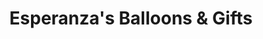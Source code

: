 ---
title: "Esperanza's Balloons & Gifts"
url: /roswell/esperanzas-balloons-und-gifts/
shop: Andenken
---